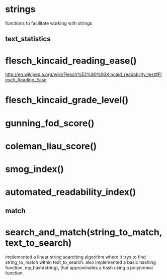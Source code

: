 strings
=======

functions to facilitate working with strings

## text_statistics

# flesch_kincaid_reading_ease()
http://en.wikipedia.org/wiki/Flesch%E2%80%93Kincaid_readability_test#Flesch_Reading_Ease
# flesch_kincaid_grade_level()

# gunning_fod_score()

# coleman_liau_score()

# smog_index()

# automated_readability_index()


## match

# search_and_match(string_to_match, text_to_search)
implemented a linear string searching algorithm where it trys to find string_to_match within text_to_search.  also implemented a basic hashing function, my_hash(string), that approximates a hash using a polynomial function.
